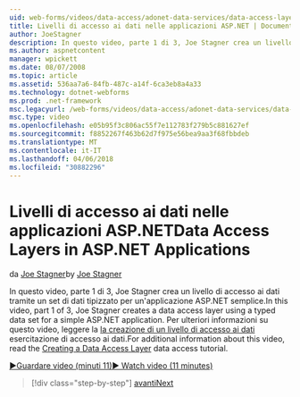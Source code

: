 ```yaml
---
uid: web-forms/videos/data-access/adonet-data-services/data-access-layers-in-aspnet-applications
title: Livelli di accesso ai dati nelle applicazioni ASP.NET | Documenti Microsoft
author: JoeStagner
description: In questo video, parte 1 di 3, Joe Stagner crea un livello di accesso ai dati tramite un set di dati tipizzato per un'applicazione ASP.NET semplice. Per ulteriori informazioni...
ms.author: aspnetcontent
manager: wpickett
ms.date: 08/07/2008
ms.topic: article
ms.assetid: 536aa7a6-84fb-487c-a14f-6ca3eb8a4a33
ms.technology: dotnet-webforms
ms.prod: .net-framework
msc.legacyurl: /web-forms/videos/data-access/adonet-data-services/data-access-layers-in-aspnet-applications
msc.type: video
ms.openlocfilehash: e05b95f3c806ac55f7e112783f279b5c881627ef
ms.sourcegitcommit: f8852267f463b62d7f975e56bea9aa3f68fbbdeb
ms.translationtype: MT
ms.contentlocale: it-IT
ms.lasthandoff: 04/06/2018
ms.locfileid: "30882296"
---
```

<a name="data-access-layers-in-aspnet-applications"></a><span data-ttu-id="c36d2-104">Livelli di accesso ai dati nelle applicazioni ASP.NET</span><span class="sxs-lookup"><span data-stu-id="c36d2-104">Data Access Layers in ASP.NET Applications</span></span>
====================
<span data-ttu-id="c36d2-105">da [Joe Stagner](https://github.com/JoeStagner)</span><span class="sxs-lookup"><span data-stu-id="c36d2-105">by [Joe Stagner](https://github.com/JoeStagner)</span></span>

<span data-ttu-id="c36d2-106">In questo video, parte 1 di 3, Joe Stagner crea un livello di accesso ai dati tramite un set di dati tipizzato per un'applicazione ASP.NET semplice.</span><span class="sxs-lookup"><span data-stu-id="c36d2-106">In this video, part 1 of 3, Joe Stagner creates a data access layer using a typed data set for a simple ASP.NET application.</span></span> <span data-ttu-id="c36d2-107">Per ulteriori informazioni su questo video, leggere la [la creazione di un livello di accesso ai dati](../../../overview/data-access/introduction/creating-a-data-access-layer-vb.md) esercitazione di accesso ai dati.</span><span class="sxs-lookup"><span data-stu-id="c36d2-107">For additional information about this video, read the [Creating a Data Access Layer](../../../overview/data-access/introduction/creating-a-data-access-layer-vb.md) data access tutorial.</span></span>

[<span data-ttu-id="c36d2-108">&#9654;Guardare video (minuti 11)</span><span class="sxs-lookup"><span data-stu-id="c36d2-108">&#9654; Watch video (11 minutes)</span></span>](https://channel9.msdn.com/Blogs/ASP-NET-Site-Videos/data-access-layers-in-aspnet-applications)

> [!div class="step-by-step"]
> [<span data-ttu-id="c36d2-109">avanti</span><span class="sxs-lookup"><span data-stu-id="c36d2-109">Next</span></span>](how-to-manually-bind-a-dataset-to-a-datagrid.md)
